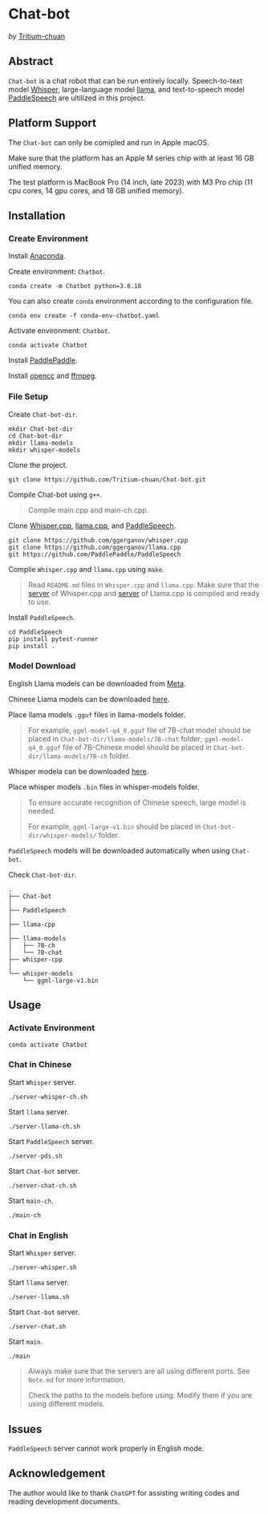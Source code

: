 # Chat-bot 

*by* [Tritium-chuan](https://github.com/Tritium-chuan)

## Abstract

`Chat-bot` is a chat robot that can be run entirely locally. Speech-to-text model [Whisper](https://github.com/openai/whisper), large-language model [llama](https://github.com/facebookresearch/llama), and text-to-speech model [PaddleSpeech](https://github.com/PaddlePaddle/PaddleSpeech) are ultilized in this project.

## Platform Support

The `Chat-bot` can only be comipled and run in Apple macOS. 

Make sure that the platform has an Apple M series chip with at least 16 GB unified memory. 

The test platform is MacBook Pro (14 inch, late 2023) with M3 Pro chip (11 cpu cores, 14 gpu cores, and 18 GB unified memory). 

## Installation

### Create Environment

Install [Anaconda](https://www.anaconda.com).

Create environment: `Chatbot`.

```shell
conda create -m Chatbot python=3.8.18
```

You can also create `conda` environment according to the configuration file.

```shell
conda env create -f conda-env-chatbot.yaml
```

Activate environment: `Chatbot`.

```shell
conda activate Chatbot
```

Install [PaddlePaddle](https://www.paddlepaddle.org.cn/en). 

Install [opencc](https://formulae.brew.sh/formula/opencc) and [ffmpeg](https://formulae.brew.sh/formula/ffmpeg#default).

### File Setup

Create `Chat-bot-dir`.

```shell
mkdir Chat-bot-dir
cd Chat-bot-dir
mkdir llama-models
mkdir whisper-models
```

Clone the project.

```shell
git clone https://github.com/Tritium-chuan/Chat-bot.git
```

Compile Chat-bot using `g++`.

> Compile main.cpp and main-ch.cpp.

Clone [Whisper.cpp](https://github.com/ggerganov/whisper.cpp), [llama.cpp](https://github.com/ggerganov/llama.cpp), and [PaddleSpeech](https://github.com/PaddlePaddle/PaddleSpeech).

```shell
git clone https://github.com/ggerganov/whisper.cpp
git clone https://github.com/ggerganov/llama.cpp
git https://github.com/PaddlePaddle/PaddleSpeech
```

Complie `Whisper.cpp` and `llama.cpp` using `make`.

> Read `README.md` files in `Whisper.cpp` and `llama.cpp`. Make sure that the [server](https://github.com/ggerganov/whisper.cpp/tree/6559b538e5e05cfa199c15d46ca5bd0edd353974/examples/server) of Whisper.cpp and [server](https://github.com/ggerganov/llama.cpp/tree/1f5cd83275fabb43f2ae92c30033b384a3eb37b4/examples/server) of Llama.cpp is compiled and ready to use. 

Install `PaddleSpeech`.

```shell
cd PaddleSpeech
pip install pytest-runner
pip install .
```

### Model Download

English Llama models can be downloaded from [Meta](https://ai.meta.com/llama/#download-the-model). 

Chinese Llama models can be downloaded [here](https://github.com/ymcui/Chinese-LLaMA-Alpaca-2).

Place llama models `.gguf` files in llama-models folder.

> For example, `ggml-model-q4_0.gguf` file of 7B-chat model should be placed in `Chat-bot-dir/llama-models/7B-chat` folder; `ggml-model-q4_0.gguf` file of 7B-Chinese model should be placed in `Chat-bot-dir/llama-models/7B-ch` folder.

Whisper modela can be downloaded [here](https://huggingface.co/ggerganov/whisper.cpp/tree/main).

Place whisper models `.bin` files in whisper-models folder.

> To ensure accurate recognition of Chinese speech, large model is needed.
>
> For example, `ggml-large-v1.bin` should be placed in `Chat-bot-dir/whisper-models/` folder.

`PaddleSpeech` models will be downloaded automatically when using `Chat-bot`.

Check `Chat-bot-dir`. 

```shell
.
├── Chat-bot
│
├── PaddleSpeech
│
├── llama-cpp
│
├── llama-models
│   ├── 7B-ch
│   └── 7B-chat
├── whisper-cpp
│
└── whisper-models
    └── ggml-large-v1.bin
```

## Usage

### Activate Environment

```shell
conda activate Chatbot
```

### Chat in Chinese

Start `Whisper` server.

```shell
./server-whisper-ch.sh
```

Start `llama` server.

```shell
./server-llama-ch.sh
```

Start `PaddleSpeech` server.

```shell
./server-pds.sh
```

Start `Chat-bot` server.

```shell
./server-chat-ch.sh
```

Start `main-ch`.

```shell
./main-ch
```

### Chat in English

Start `Whisper` server.

```shell
./server-whisper.sh
```

Start `llama` server.

```shell
./server-llama.sh
```

Start `Chat-bot` server.

```shell
./server-chat.sh
```

Start `main`.

```shell
./main
```

> Always make sure that the servers are all using different ports. See `Note.md` for more information.
>
> Check the paths to the models before using. Modify them if you are using different models.

## Issues

`PaddleSpeech` server cannot work properly in English mode. 

## Acknowledgement

The author would like to thank `ChatGPT` for assisting writing codes and reading development documents.
